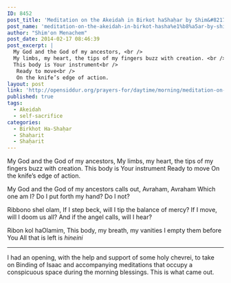```yaml
---
ID: 8452
post_title: 'Meditation on the Akeidah in Birkot haShaḥar by Shim&#8217;on Menachem'
post_name: 'meditation-on-the-akeidah-in-birkot-hasha%e1%b8%a5ar-by-shimon-menachem'
author: "Shim'on Menachem"
post_date: 2014-02-17 08:46:39
post_excerpt: |
  My God and the God of my ancestors, <br />
  My limbs, my heart, the tips of my fingers buzz with creation. <br />
  This body is Your instrument<br />
   Ready to move<br />
   On the knife’s edge of action.
layout: post
link: 'http://opensiddur.org/prayers-for/daytime/morning/meditation-on-the-akeidah-in-birkot-hasha%e1%b8%a5ar-by-shimon-menachem/'
published: true
tags:
  - Akeidah
  - self-sacrifice
categories:
  - Birkhot Ha-Shaḥar
  - Shaḥarit
  - Shaḥarit
---
```

<div class="english">
My God and the God of my ancestors,
My limbs, my heart, the tips of my fingers buzz with creation.
This body is Your instrument
Ready to move
On the knife’s edge of action.

My God and the God of my ancestors calls out,
Avraham, Avraham
Which one am I?
Do I put forth my hand?
Do I not?

Ribbono shel olam,
If I step beck, will I tip the balance of mercy?
If I move, will I doom us all?
And if the angel calls, will I hear?

Ribon kol haOlamim,
This body, my breath, my vanities
I empty them before You
All that is left is <em>hineini</em>
</div>

<hr />

I had an opening, with the help and support of some holy chevrei, to take on Binding of Isaac and accompanying meditations that occupy a conspicuous space during the morning blessings. This is what came out.
